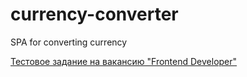 # currency-converter
SPA for converting currency

[Тестовое задание на вакансию "Frontend Developer"](https://github.com/appbooster/test-assignments/blob/master/tasks/frontend.md)
